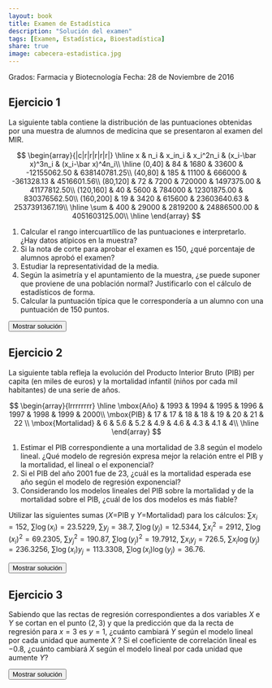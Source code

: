 ```yaml
---
layout: book
title: Examen de Estadística
description: "Solución del examen"
tags: [Examen, Estadística, Bioestadística]
share: true
image: cabecera-estadistica.jpg
---
```




Grados: Farmacia y Biotecnología
Fecha: 28 de Noviembre de 2016

## Ejercicio 1
La siguiente tabla contiene la distribución de las puntuaciones obtenidas por una muestra de alumnos de medicina que se presentaron al examen del MIR.

$$
\begin{array}{|c|r|r|r|r|r|}
\hline
x & n_i & x_in_i & x_i^2n_i & (x_i-\bar x)^3n_i & (x_i-\bar x)^4n_i\\
\hline
(0,40] & 84 & 1680 & 33600 & -12155062.50 & 638140781.25\\
(40,80] & 185 & 11100 & 666000 & -361328.13 & 4516601.56\\
(80,120] & 72 & 7200 & 720000 & 1497375.00 & 41177812.50\\
(120,160] & 40 & 5600 & 784000 & 12301875.00 & 830376562.50\\
(160,200] & 19 & 3420 & 615600 & 23603640.63 & 2537391367.19\\
\hline
\sum & 400 & 29000 & 2819200 & 24886500.00 & 4051603125.00\\
\hline
\end{array}
$$

1. Calcular el rango intercuartílico de las puntuaciones e interpretarlo.
¿Hay datos atípicos en la muestra?
2. Si la nota de corte para aprobar el examen es 150, ¿qué porcentaje de alumnos aprobó el examen?
3. Estudiar la representatividad de la media.
4. Según la asimetría y el apuntamiento de la muestra, ¿se puede suponer que proviene de una población normal? Justificarlo con el cálculo de estadísticos de forma.
5. Calcular la puntuación típica que le correspondería a un alumno con una puntuación de 150 puntos.



<div><button class="solution">Mostrar solución</button></div>
<div id="solution" style="display: none">
1. $C_1=43.48$ puntos, $C_3=97.78$ puntos y $RI=54.3$ puntos.<br/>
Vallas: $V_1=-37.97$ puntos y $V_2=179.23$ puntos. Por tanto, existen datos atípicos. <br/>
2. $F_{150}=0.925$, de manera que el porcentaje de estudiantes que aprobaron el examen fue $7.5\%$. <br/>
3. $\bar x=72.5$ puntos, $s^2=1791.75$ puntos², $s=42.3291$ puntos, $cv=0.5838$. Como el coeficiente de variación es mayor que 0.5 pero no demasiado, existe una variabilidad moderada y la representatividad de la media es también moderada.<br/>
4. $g_1=0.8203$, de manera que la distribución es asimétrica hacia la izquierda. $g_2=0.1551$, de manera que la distribución es un poco más apuntada de lo normal (leptocúrtica). Como tanto $g_1$ como $g_2$ están entre -2 y 2 podemos asumir que la muestra proviene de una población normal.<br/>
5. $z(150)=1.83$.
</div>

## Ejercicio 2
La siguiente tabla refleja la evolución del Producto Interior Bruto (PIB) per capita (en miles de euros) y la mortalidad infantil (niños por cada mil habitantes) de una serie de años.

$$
\begin{array}{lrrrrrrrr}
\hline
\mbox{Año} & 1993 & 1994 & 1995 & 1996 & 1997 & 1998 & 1999 & 2000\\
\mbox{PIB} & 17 & 17 & 18 & 18 & 19 & 20 & 21 & 22 \\
\mbox{Mortalidad} & 6 & 5.6 & 5.2 & 4.9 & 4.6 & 4.3 & 4.1 & 4\\
\hline
\end{array}
$$



1.  Estimar el PIB correspondiente a una mortalidad de $3.8$ según el modelo lineal. ¿Qué modelo de regresión expresa mejor la relación entre el PIB y la mortalidad, el lineal o el exponencial?
2. Si el PIB del año 2001 fue de 23, ¿cuál es la mortalidad esperada ese año según el modelo de regresión exponencial?
3. Considerando los modelos lineales del PIB sobre la mortalidad y de la mortalidad sobre el PIB, ¿cuál de los dos modelos es más fiable?

Utilizar las siguientes sumas ($X$=PIB y $Y$=Mortalidad) para los cálculos:
$\sum x_i=152$, $\sum \log(x_i)=23.5229$, $\sum y_j=38.7$, $\sum \log(y_j)=12.5344$,
$\sum x_i^2=2912$, $\sum \log(x_i)^2=69.2305$, $\sum y_j^2=190.87$, $\sum \log(y_j)^2=19.7912$,
$\sum x_iy_j=726.5$, $\sum x_i\log(y_j)=236.3256$, $\sum \log(x_i)y_j=113.3308$, $\sum \log(x_i)\log(y_j)=36.76$.


<div><button class="solution">Mostrar solución</button></div>
<div id="solution" style="display: none">

1. Modelo de regresión lineal del PIB sobre la mortalidad infantil: <br/>
$\bar x=19$ 10³€, $s_x^2=3$ 10⁶€. <br/>
$\bar y=4.8375$ niños por cada mil, $s_y^2=0.4573$ (niños por cada mil)². <br/>
$s_{xy}=-1.1$ 10³€⋅niños por cada mil. <br/>
Recta de regresión del PIB sobre la mortalidad infantil: $x=30.6351 + -2.4052y$. <br/>
$x(3.8) =21.4954$. <br/>

2. $\overline{\log(x)}=2.9404$ log(10³€), $s_{\log(x)}^2=0.0081$ log(10³€)². <br/>
$s_{\log(x)y}=-0.0577$ log(10³€)•niños por cada mil. <br/>
Coeficiente de determinación lineal del PIB sobre la mortaliad infantil $r^2=0.8819$. <br/>
Coeficiente de determinación exponencial del PIB sobre la mortaliad infantil $r^2=0.9002$. <br/>
Por tanto, el modelo exponencial explica mejor la relación entre el PIB y la mortalidad infantil ya que su coeficiente de determinación es mayor. <br/>

3. $\overline{\log(y)}=1.5668$ log(niños por cada mil), $s_{\log(y)}^2=0.019$ log(niños por cada mil)². <br/>
$s_{x\log(y)}=-0.2284$ 10³€⋅log(niños por cada mil). <br/>
Modelo de regresión exponencial de la mortalidad infantil sobre el PIB: $y=e^{3.0135 + -0.0761x}$. <br/>
$y(23)=3.5332$. niños por cada mil.<br/>
4. La fiabilidad de ambos modelos es la misma ya que tienen el mismo coeficiente de determinación.
</div>

## Ejercicio 3
Sabiendo que las rectas de regresión correspondientes a dos variables $X$ e $Y$ se cortan en el punto $(2,3)$ y que la predicción que da la recta de regresión para $x=3$ es $y=1$, ¿cuánto cambiará $Y$ según el modelo lineal por cada unidad que aumente $X$ ?
Si el coeficiente de correlación lineal es $-0.8$, ¿cuánto cambiará $X$ según el modelo lineal por cada unidad que aumente $Y$?

<div><button class="solution">Mostrar solución</button></div>
<div id="solution" style="display: none">
$\bar x=2$ and $\bar y=3$. <br/>
$b_{yx}=-2$, de modo que $Y$ decrece 2 unidades cuando $X$ crece una unidad. <br/>
$b_{xy}=-0.32$, de modeo que $X$ decrece 0.32 unidades cuando $Y$ crece una unidad.
</div>

